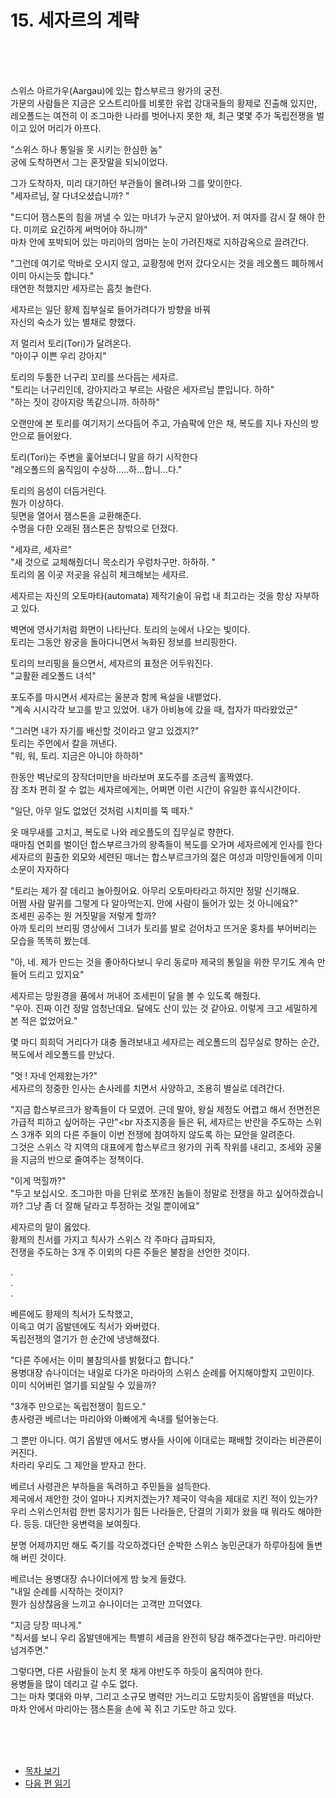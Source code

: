# 15. 세자르의 계략 <br>
<br><br><br>

스위스 아르가우(Aargau)에 있는 합스부르크 왕가의 궁전.<br>
가문의 사람들은 지금은 오스트리아를 비롯한 유럽 강대국들의 황제로 진출해 있지만,<br>
레오폴드는 여전히 이 조그마한 나라를 벗어나지 못한 채, 최근 몇몇 주가 독립전쟁을 벌이고 있어 머리가 아프다. <br>

"스위스 하나 통일을 못 시키는 한심한 놈" <br>
궁에 도착하면서 그는 혼잣말을 되뇌이었다.

그가 도착하자, 미리 대기하던 부관들이 몰려나와 그를 맞이한다. <br>
"세자르님, 잘 다녀오셨습니까? "<br>

"드디어 잼스톤의 힘을 꺼낼 수 있는 마녀가 누군지 알아냈어. 
저 여자를 감시 잘 해야 한다. 미끼로 요긴하게 써먹어야 하니까" <br>
마차 안에 포박되어 있는 마리아의 엄마는 눈이 가려진채로 지하감옥으로 끌려간다. <br>

"그런데 여기로 막바로 오시지 않고, 교황청에 먼저 갔다오시는 것을 레오폴드 폐하께서 이미 아시는듯 합니다."<br>
태연한 척했지만 세자르는 흠칫 놀란다. <br>

세자르는 일단 황제 집부실로 들어가려다가 방향을 바꿔 <br>
자신의 숙소가 있는 별채로 향했다. <br>

저 멀리서 토리(Tori)가 달려온다. <br>
"아이구 이쁜 우리 강아지"<br>

토리의 두툼한 너구리 꼬리를 쓰다듬는 세자르. <br>
"토리는 너구리인데, 강아지라고 부르는 사람은 세자르님 뿐입니다. 하하" <br>
"하는 짓이 강아지랑 똑같으니까. 하하하" <br>

오랜만에 본 토리를 여기저기 쓰다듬어 주고, 가슴팍에 안은 채, 복도를 지나 자신의 방안으로 들어왔다.<br>

토리(Tori)는 주변을 훑어보더니 말을 하기 시작한다 <br>
"레오폴드의 움직임이 수상하.....하...합니...다."<br>

토리의 음성이 더듬거린다. <br>
뭔가 이상하다. <br>
뒷면을 열어서 잼스톤을 교환해준다.<br>
수명을 다한 오래된 잼스톤은 창밖으로 던졌다.<br>

"세자르, 세자르" <br>
"새 것으로 교체해줬더니 목소리가 우렁차구만. 하하하. " <br>
토리의 몸 이곳 저곳을 유심히 체크해보는 세자르.  <br>

세자르는 자신의 오토마타(automata) 제작기술이 유럽 내 최고라는 것을 항상 자부하고 있다.<br>

벽면에 영사기처럼 화면이 나타난다. 토리의 눈에서 나오는 빛이다.  <br>
토리는 그동안 왕궁을 돌아다니면서 녹화된 정보를 브리핑한다.<br>

토리의 브리핑을 들으면서, 세자르의 표정은 어두워진다. <br>
"교활환 레오폴드 녀석" <br>

포도주를 마시면서 세자르는 울분과 함께 욕설을 내뱉었다.<br>
"계속 시시각각 보고를 받고 있었어. 내가 아비뇽에 갔을 때, 첩자가 따라왔었군"  <br>

"그러면 내가 자기를 배신할 것이라고 알고 있겠지?"  <br>
토리는 주먼에서 칼을 꺼낸다.  <br>
"워, 워, 토리. 지금은 아니야 하하하"  <br>

한동안 벽난로의 장작더미만을 바라보며 포도주를 조금씩 홀짝였다.  <br>
잠 조차 편히 잘 수 없는 세자르에게는, 어쩌면 이런 시간이 유일한 휴식시간이다.  <br>

"일단, 아무 일도 없었던 것처럼 시치미를 뚝 떼자."  <br>

옷 매무새를 고치고, 복도로 나와 레오플도의 집무실로 향한다.  <br>
때마침 연회를 벌이던 합스부르크가의 왕족들이 복도를 오가며 세자르에게 인사를 한다  <br>
세자르의 훤출한 외모와 세련된 매너는 합스부르크가의 젊은 여성과 미망인들에게 이미 소문이 자자하다  <br>

"토리는 제가 잘 데리고 놀아줬어요. 아무리 오토마타라고 하지만 정말 신기해요. <br>
어쩜 사람 말귀를 그렇게 다 알아먹는지. 안에 사람이 들어가 있는 것 아니에요?"  <br>
조세핀 공주는 뭔 거짓말을 저렇게 할까? <br>
아까 토리의 브리핑 영상에서 그녀가 토리를 발로 걷어차고 뜨거운 홍차를 부어버리는 모습을 똑똑히 봤는데.  <br>

"아, 네. 제가 만드는 것을 좋아하다보니 우리 동로마 제국의 통일을 위한 무기도 계속 만들어 드리고 있지요"<br>

세자르는 망원경을 품에서 꺼내어 조세핀이 달을 볼 수 있도록 해줬다. <br>
"우아. 진짜 이건 정말 엄청난데요. 달에도 산이 있는 것 같아요. 이렇게 크고 세밀하게 본 적은 없었어요."<br>

몇 마디 희희덕 거리다가 대충 돌려보내고 세자르는 레오폴드의 집무실로 향하는 순간, 복도에서 레오폴드를 만났다. <br>

"엇 ! 자네 언제왔는가?" <br>
세자르의 정중한 인사는 손사레를 치면서 사양하고, 조용히 별실로 데려간다.<br>

"지금 합스부르크가 왕족들이 다 모였어. 근데 말야, 왕실 제정도 어렵고 해서 전면전은 가급적 피하고 싶어하는 구만"<br
자초지종을 들은 뒤, 세자르는 반란을 주도하는 스위스 3개주 외의 다른 주들이 이번 전쟁에 참여하지 않도록 하는 묘안을 알려준다. <br>
그것은 스위스 각 지역의 대표에게 합스부르크 왕가의 귀족 작위를 내리고, 조세와 공물을 지금의 반으로 줄여주는 정책이다.<br>

"이게 먹힐까?"<br>
"두고 보십시오. 조그마한 마을 단위로 쪼개진 놈들이 정말로 전쟁을 하고 싶어하겠습니까? 
그냥 좀 더 잘해 달라고 투정하는 것일 뿐이에요"<br>

세자르의 말이 옳았다. <br>
황제의 친서를 가지고 칙사가 스위스 각 주마다 급파되자, <br>
전쟁을 주도하는 3개 주 이외의 다른 주들은 불참을 선언한 것이다. <br>

.<br>
.<br>
.<br>

베른에도 황제의 칙서가 도착했고, <br>
이윽고 여기 옵발덴에도 칙서가 와버렸다. <br>
독립전쟁의 열기가 한 순간에 냉냉해졌다. <br>

"다른 주에서는 이미 불참의사를 밝혔다고 합니다." <br>
용병대장 슈나이더는 내일로 다가온 마라아의 스위스 순례를 어지해야할지 고민이다.<br>
이미 식어버린 열기를 되살릴 수 있을까? <br>

"3개주 만으로는 독립전쟁이 힘드오."<br>
총사령관 베르너는 마리아와 아빠에게 속내를 털어놓는다.<br>

그 뿐만 아니다. 여기 옵발덴 에서도 병사들 사이에 이대로는 패배할 것이라는 비관론이 커진다.<br>
차라리 우리도 그 제안을 받자고 한다.<br>

베르너 사령관은 부하들을 독려하고 주민들을 설득한다. <br>
제국에서 제안한 것이 얼마나 지켜지겠는가? 제국이 약속을 제대로 지킨 적이 있는가? <br> 
우리 스위스인처럼 한번 뭉치기가 힘든 나라들은, 단결의 기회가 왔을 때 뭐라도 해야한다. 등등. 대단한 웅변력을 보여줬다. <br>

분명 어제까지만 해도 죽기를 각오하겠다던 순박한 스위스 농민군대가 하루아침에 돌변해 버린 것이다.<br>

베르너는 용병대장 슈나이더에게 밤 늦게 들렸다. <br>
"내일 순례를 시작하는 것이지?<br>
뭔가 심상찮음을 느끼고 슈나이더는 고객만 끄덕였다. <br>

"지금 당장 떠나게." <br>
"칙서를 보니 우리 옵발덴에게는 특별히 세금을 완전히 탕감 해주겠다는구만. 마리아만 넘겨주면."<br>

그렇다면, 다른 사람들이 눈치 못 채게 야반도주 하듯이 움직여야 한다. <br>
용병들을 많이 데리고 갈 수도 없다. <br>
그는 마차 몇대와 마부, 그리고 소규모 병력만 거느리고 도망치듯이 옵발덴을 떠났다. <br>
마차 안에서 마리아는 잼스톤을 손에 꼭 쥐고 기도만 하고 있다.<br>


<br><br><br>

* [목차 보기](content_kr.md) <br>
* [다음 편 읽기](/01_gemston/KR/2-02_(KR)Maria_Pilgrimage_1.md)